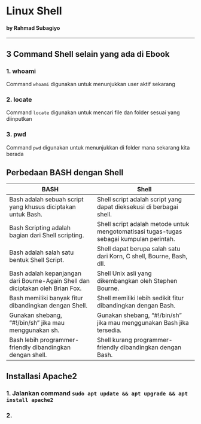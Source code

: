 # Linux Shell
#### by Rahmad Subagiyo

---

## 3 Command Shell selain yang ada di Ebook

### 1. whoami

Command `whoami` digunakan untuk menunjukkan user aktif sekarang

### 2. locate

Command `locate` digunakan untuk mencari file dan folder sesuai yang diinputkan

### 3. pwd

Command `pwd` digunakan untuk menunjukkan di folder mana sekarang kita berada

## Perbedaan BASH dengan Shell

| BASH | Shell |
| ----------- | ----------- |
| Bash adalah sebuah script yang khusus diciptakan untuk Bash. | Shell script adalah script yang dapat dieksekusi di berbagai shell. |
| Bash Scripting adalah bagian dari Shell scripting. | Shell script adalah metode untuk mengotomatisasi tugas-tugas sebagai kumpulan perintah. |
| Bash adalah salah satu bentuk Shell Script. | Shell dapat berupa salah satu dari Korn, C shell, Bourne, Bash, dll. |
| Bash adalah kepanjangan dari Bourne-Again Shell dan diciptakan oleh Brian Fox. | Shell Unix asli yang dikembangkan oleh Stephen Bourne. |
| Bash memiliki banyak fitur dibandingkan dengan Shell. | Shell memiliki lebih sedikit fitur dibandingkan dengan Bash. |
| Gunakan shebang, “#!/bin/sh” jika mau menggunakan sh.  | Gunakan shebang, “#!/bin/sh” jika mau menggunakan Bash jika tersedia. |
| Bash lebih programmer-friendly dibandingkan dengan shell. | Shell kurang programmer-friendly dibandingkan dengan Bash. |

## Installasi Apache2

### 1. Jalankan command `sudo apt update && apt upgrade && apt install apache2` 
### 2. 